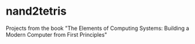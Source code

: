 # nand2tetris
Projects from the book "The Elements of Computing Systems: Building a Modern Computer from First Principles"
